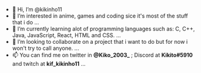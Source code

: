 - 👋 Hi, I’m @kikinho11
- 👀 I’m interested in anime, games and coding sice it's most of the stuff that i do ...
- 🌱 I’m currently learning alot of programming languages such as: C, C++, Java, JavaScript, React, HTML and CSS. ...
- 💞️ I’m looking to collaborate on a project that i want to do but for now i won't try to call anyone. ...
- 📫 You can find me on twitter in **@Kiko_2003_** ; Discord at **Kikito#5910** and twitch at **kif_kikinho11** ...

<!---
kikinho11/kikinho11 is a ✨ special ✨ repository because its `README.md` (this file) appears on your GitHub profile.
You can click the Preview link to take a look at your changes.
--->

